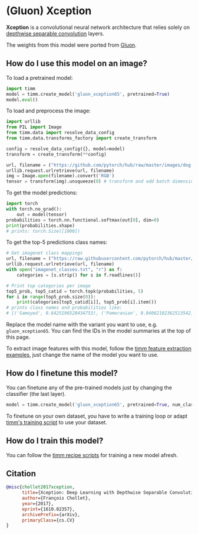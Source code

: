 # (Gluon) Xception

**Xception** is a convolutional neural network architecture that relies solely on [depthwise separable convolution](https://paperswithcode.com/method/depthwise-separable-convolution) layers.

The weights from this model were ported from [Gluon](https://cv.gluon.ai/model_zoo/classification.html).

## How do I use this model on an image?
To load a pretrained model:

```python
import timm
model = timm.create_model('gluon_xception65', pretrained=True)
model.eval()
```

To load and preprocess the image:
```python 
import urllib
from PIL import Image
from timm.data import resolve_data_config
from timm.data.transforms_factory import create_transform

config = resolve_data_config({}, model=model)
transform = create_transform(**config)

url, filename = ("https://github.com/pytorch/hub/raw/master/images/dog.jpg", "dog.jpg")
urllib.request.urlretrieve(url, filename)
img = Image.open(filename).convert('RGB')
tensor = transform(img).unsqueeze(0) # transform and add batch dimension
```

To get the model predictions:
```python
import torch
with torch.no_grad():
    out = model(tensor)
probabilities = torch.nn.functional.softmax(out[0], dim=0)
print(probabilities.shape)
# prints: torch.Size([1000])
```

To get the top-5 predictions class names:
```python
# Get imagenet class mappings
url, filename = ("https://raw.githubusercontent.com/pytorch/hub/master/imagenet_classes.txt", "imagenet_classes.txt")
urllib.request.urlretrieve(url, filename) 
with open("imagenet_classes.txt", "r") as f:
    categories = [s.strip() for s in f.readlines()]

# Print top categories per image
top5_prob, top5_catid = torch.topk(probabilities, 5)
for i in range(top5_prob.size(0)):
    print(categories[top5_catid[i]], top5_prob[i].item())
# prints class names and probabilities like:
# [('Samoyed', 0.6425196528434753), ('Pomeranian', 0.04062102362513542), ('keeshond', 0.03186424449086189), ('white wolf', 0.01739676296710968), ('Eskimo dog', 0.011717947199940681)]
```

Replace the model name with the variant you want to use, e.g. `gluon_xception65`. You can find the IDs in the model summaries at the top of this page.

To extract image features with this model, follow the [timm feature extraction examples](https://rwightman.github.io/pytorch-image-models/feature_extraction/), just change the name of the model you want to use.

## How do I finetune this model?
You can finetune any of the pre-trained models just by changing the classifier (the last layer).
```python
model = timm.create_model('gluon_xception65', pretrained=True, num_classes=NUM_FINETUNE_CLASSES)
```
To finetune on your own dataset, you have to write a training loop or adapt [timm's training
script](https://github.com/rwightman/pytorch-image-models/blob/master/train.py) to use your dataset.

## How do I train this model?

You can follow the [timm recipe scripts](https://rwightman.github.io/pytorch-image-models/scripts/) for training a new model afresh.

## Citation

```BibTeX
@misc{chollet2017xception,
      title={Xception: Deep Learning with Depthwise Separable Convolutions}, 
      author={François Chollet},
      year={2017},
      eprint={1610.02357},
      archivePrefix={arXiv},
      primaryClass={cs.CV}
}
```

<!--
Type: model-index
Collections:
- Name: Gloun Xception
  Paper:
    Title: 'Xception: Deep Learning with Depthwise Separable Convolutions'
    URL: https://paperswithcode.com/paper/xception-deep-learning-with-depthwise
Models:
- Name: gluon_xception65
  In Collection: Gloun Xception
  Metadata:
    FLOPs: 17594889728
    Parameters: 39920000
    File Size: 160551306
    Architecture:
    - 1x1 Convolution
    - Convolution
    - Dense Connections
    - Depthwise Separable Convolution
    - Global Average Pooling
    - Max Pooling
    - ReLU
    - Residual Connection
    - Softmax
    Tasks:
    - Image Classification
    Training Data:
    - ImageNet
    ID: gluon_xception65
    Crop Pct: '0.903'
    Image Size: '299'
    Interpolation: bicubic
  Code: https://github.com/rwightman/pytorch-image-models/blob/d8e69206be253892b2956341fea09fdebfaae4e3/timm/models/gluon_xception.py#L241
  Weights: https://github.com/rwightman/pytorch-image-models/releases/download/v0.1-weights/gluon_xception-7015a15c.pth
  Results:
  - Task: Image Classification
    Dataset: ImageNet
    Metrics:
      Top 1 Accuracy: 79.7%
      Top 5 Accuracy: 94.87%
-->